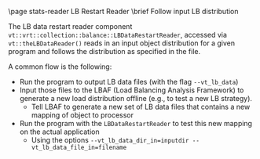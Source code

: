 \page stats-reader LB Restart Reader
\brief Follow input LB distribution

The LB data restart reader component
`vt::vrt::collection::balance::LBDataRestartReader`, accessed via
`vt::theLBDataReader()` reads in an input object distribution for a given program
and follows the distribution as specified in the file.

A common flow is the following:
  - Run the program to output LB data files (with the flag `--vt_lb_data`)
  - Input those files to  the LBAF (Load Balancing Analysis Framework) to generate a
new load distribution offline (e.g., to test a new LB strategy).
    - Tell LBAF to generate a new set of LB data files that contains a new mapping
      of object to processor
  - Run the program with the `LBDataRestartReader` to test this new mapping on
    the actual application
    - Using the options `--vt_lb_data_dir_in=inputdir --vt_lb_data_file_in=filename`
